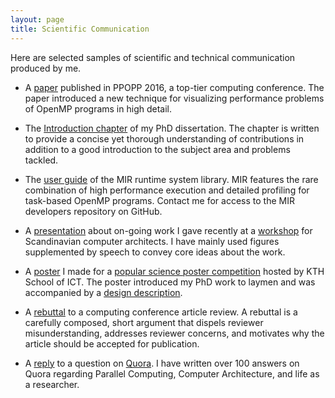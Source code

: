 ```yaml
---
layout: page
title: Scientific Communication
---
```


Here are selected samples of scientific and technical communication produced by me.

- A [paper](https://drive.google.com/open?id=0B-8O7BZcJRKBal91YnZ0X3dERVk) published in PPOPP 2016, a top-tier computing conference. The paper introduced a new technique for visualizing performance problems of OpenMP programs in high detail.

- The [Introduction chapter](https://drive.google.com/open?id=0B-8O7BZcJRKBVmJXQkY2dmdaMFU) of my PhD dissertation. The chapter is written to provide a concise yet thorough understanding of contributions in addition to a good introduction to the subject area and problems tackled.

- The [user guide](https://drive.google.com/open?id=0B-8O7BZcJRKBbXliR3ZMRnY5Rlk) of the MIR runtime system library. MIR features the rare combination of high performance execution and detailed profiling for task-based OpenMP programs. Contact me for access to the MIR developers repository on GitHub.

- A [presentation](https://drive.google.com/open?id=0B-8O7BZcJRKBTlpteFlsUnNPTk0) about on-going work I gave recently at a [workshop](https://www.ntnu.edu/mcc2016) for Scandinavian computer architects. I have mainly used figures supplemented by speech to convey core ideas about the work.

- A [poster](https://drive.google.com/open?id=0B-8O7BZcJRKBQkFZMkpDYU5jdDQ) I made for a [popular science poster competition](https://drive.google.com/open?id=0B-8O7BZcJRKBSHRyNm9aWjR1dmc) hosted by KTH School of ICT. The poster introduced my PhD work to laymen and was accompanied by a [design description](https://drive.google.com/open?id=0B-8O7BZcJRKBaFgzNUZ1WmpVU2c).

- A [rebuttal](https://drive.google.com/open?id=0B-8O7BZcJRKBNEU1THRZZnhXOUU) to a computing conference article review. A rebuttal is a carefully composed, short argument that dispels reviewer misunderstanding, addresses reviewer concerns, and motivates why the article should be accepted for publication.

- A [reply](https://drive.google.com/open?id=0B-8O7BZcJRKBWE42N0E2QXFHS3c) to a question on [Quora](https://www.quora.com/). I have written over 100 answers on Quora regarding Parallel Computing, Computer Architecture, and life as a researcher.
